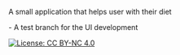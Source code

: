 <p>A small application that helps user with their diet</p>
<p>- A test branch for the UI development</p>

[![License: CC BY-NC 4.0](https://img.shields.io/badge/License-CC%20BY--NC%204.0-lightgrey.svg)](https://creativecommons.org/licenses/by-nc/4.0/)